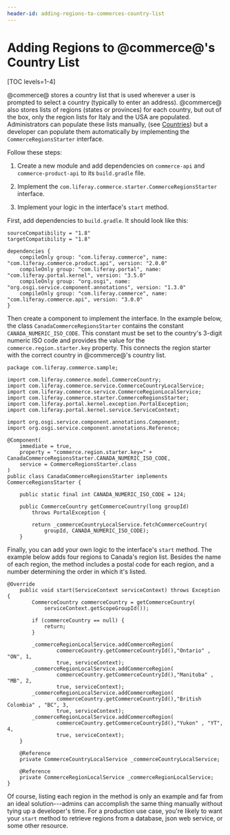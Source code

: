 ```yaml
---
header-id: adding-regions-to-commerces-country-list
---
```


# Adding Regions to @commerce@'s Country List

[TOC levels=1-4]

@commerce@ stores a country list that is used wherever a user is prompted to
select a country (typically to enter an address). @commerce@ also stores lists
of regions (states or provinces) for each country, but out of the box, only the
region lists for Italy and the USA are populated. Administrators can populate
these lists manually, (see
[Countries](/web/commerce/documentation/-/knowledge_base/1-0/countries)) but a
developer can populate them automatically by implementing the
`CommerceRegionsStarter` interface.

Follow these steps:

1.  Create a new module and add dependencies on `commerce-api` and
    `commerce-product-api` to its `build.gradle` file.

2.  Implement the `com.liferay.commerce.starter.CommerceRegionsStarter` interface.

3.  Implement your logic in the interface's `start` method.

First, add dependencies to `build.gradle`. It should look like this:

    sourceCompatibility = "1.8"
    targetCompatibility = "1.8"

    dependencies {
        compileOnly group: "com.liferay.commerce", name: "com.liferay.commerce.product.api", version: "2.0.0"
        compileOnly group: "com.liferay.portal", name: "com.liferay.portal.kernel", version: "3.5.0"
        compileOnly group: "org.osgi", name: "org.osgi.service.component.annotations", version: "1.3.0"
        compileOnly group: "com.liferay.commerce", name: "com.liferay.commerce.api", version: "3.0.0"
    }

Then create a component to implement the interface. In the example below, the
class `CanadaCommerceRegionsStarter` contains the constant
`CANADA_NUMERIC_ISO_CODE`. This constant must be set to the country's 3-digit
numeric ISO code and provides the value for the `commerce.region.starter.key` property.
This connects the region starter with the correct country in @commerce@'s
country list.

    package com.liferay.commerce.sample;

    import com.liferay.commerce.model.CommerceCountry;
    import com.liferay.commerce.service.CommerceCountryLocalService;
    import com.liferay.commerce.service.CommerceRegionLocalService;
    import com.liferay.commerce.starter.CommerceRegionsStarter;
    import com.liferay.portal.kernel.exception.PortalException;
    import com.liferay.portal.kernel.service.ServiceContext;

    import org.osgi.service.component.annotations.Component;
    import org.osgi.service.component.annotations.Reference;

    @Component(
        immediate = true,
        property = "commerce.region.starter.key=" + CanadaCommerceRegionsStarter.CANADA_NUMERIC_ISO_CODE,
        service = CommerceRegionsStarter.class
    )
    public class CanadaCommerceRegionsStarter implements CommerceRegionsStarter {

        public static final int CANADA_NUMERIC_ISO_CODE = 124;

        public CommerceCountry getCommerceCountry(long groupId)
            throws PortalException {

            return _commerceCountryLocalService.fetchCommerceCountry(
                groupId, CANADA_NUMERIC_ISO_CODE);
        }

Finally, you can add your own logic to the interface's `start` method. The
example below adds four regions to Canada's region list. Besides the name of each
region, the method includes a postal code for each region, and a number
determining the order in which it's listed.

    @Override
        public void start(ServiceContext serviceContext) throws Exception {
            CommerceCountry commerceCountry = getCommerceCountry(
                serviceContext.getScopeGroupId());

            if (commerceCountry == null) {
                return;
            }

            _commerceRegionLocalService.addCommerceRegion(
                    commerceCountry.getCommerceCountryId(),"Ontario" , "ON", 1,
                    true, serviceContext);
            _commerceRegionLocalService.addCommerceRegion(
                    commerceCountry.getCommerceCountryId(),"Manitoba" , "MB", 2,
                    true, serviceContext);
            _commerceRegionLocalService.addCommerceRegion(
                    commerceCountry.getCommerceCountryId(),"British Colombia" , "BC", 3,
                    true, serviceContext);
            _commerceRegionLocalService.addCommerceRegion(
                    commerceCountry.getCommerceCountryId(),"Yukon" , "YT", 4,
                    true, serviceContext);
        }

        @Reference
        private CommerceCountryLocalService _commerceCountryLocalService;

        @Reference
        private CommerceRegionLocalService _commerceRegionLocalService;
    }

Of course, listing each region in the method is only an example and far from an
ideal solution---admins can accomplish the same thing manually without tying up
a developer's time. For a production use case, you're likely to want your
`start` method to retrieve regions from a database, json web service, or some
other resource.
